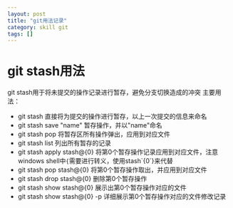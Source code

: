 ```yaml
---
layout: post
title: "git用法记录"
category: skill git
tags: []
---
```

# git stash用法
git stash用于将未提交的操作记录进行暂存，避免分支切换造成的冲突
主要用法：
+ git stash
直接将为提交的操作进行暂存，以上一次提交的信息来命名
+ git stash save "name"
暂存操作，并以"name"命名
+ git stash pop
将暂存区所有操作弹出，应用到对应文件
+ git stash list
列出所有暂存的记录
+ git stash apply stash@{0}
将第0个暂存操作记录应用到对应文件，注意windows shell中`{`需要进行转义，使用stash\`{0\`}来代替
+ git stash pop stash@{0}
将第0个暂存操作取出，并应用到对应文件
+ git stash drop stash@{0}
删除第0个暂存操作
+ git stash show stash@{0}
展示出第0个暂存操作对应的文件
+ git stash show stash@{0} -p
详细展示第0个暂存操作对应的文件修改记录
